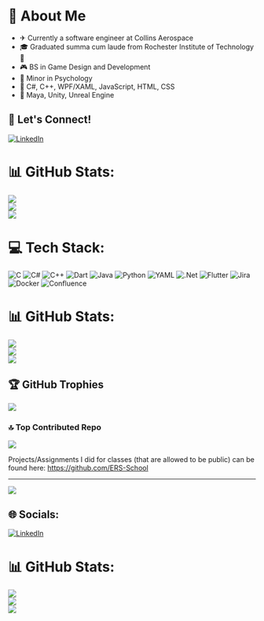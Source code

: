 # 💫 About Me
- ✈ Currently a software engineer at Collins Aerospace
- 🎓 Graduated summa cum laude from Rochester Institute of Technology 🐯
- 🎮 BS in Game Design and Development
- 🧠 Minor in Psychology
- 💬 C#, C++, WPF/XAML, JavaScript, HTML, CSS
- 🔨 Maya, Unity, Unreal Engine

## 🔗 Let's Connect!
[![LinkedIn](https://img.shields.io/badge/LinkedIn-%230077B5.svg?logo=linkedin&logoColor=white)](https://linkedin.com/in/elizabeth-smith-47a99a170)

# 📊 GitHub Stats:
![](https://github-readme-stats.vercel.app/api?username=E-R-Smith&theme=dark&hide_border=false&include_all_commits=false&count_private=false)<br/>
![](https://github-readme-streak-stats.herokuapp.com/?user=E-R-Smith&theme=dark&hide_border=false)<br/>
![](https://github-readme-stats.vercel.app/api/top-langs/?username=E-R-Smith&theme=dark&hide_border=false&include_all_commits=false&count_private=false&layout=compact)

# 💻 Tech Stack:
![C](https://img.shields.io/badge/c-%2300599C.svg?style=for-the-badge&logo=c&logoColor=white) ![C#](https://img.shields.io/badge/c%23-%23239120.svg?style=for-the-badge&logo=csharp&logoColor=white) ![C++](https://img.shields.io/badge/c++-%2300599C.svg?style=for-the-badge&logo=c%2B%2B&logoColor=white) ![Dart](https://img.shields.io/badge/dart-%230175C2.svg?style=for-the-badge&logo=dart&logoColor=white) ![Java](https://img.shields.io/badge/java-%23ED8B00.svg?style=for-the-badge&logo=openjdk&logoColor=white) ![Python](https://img.shields.io/badge/python-3670A0?style=for-the-badge&logo=python&logoColor=ffdd54) ![YAML](https://img.shields.io/badge/yaml-%23ffffff.svg?style=for-the-badge&logo=yaml&logoColor=151515) ![.Net](https://img.shields.io/badge/.NET-5C2D91?style=for-the-badge&logo=.net&logoColor=white) ![Flutter](https://img.shields.io/badge/Flutter-%2302569B.svg?style=for-the-badge&logo=Flutter&logoColor=white) ![Jira](https://img.shields.io/badge/jira-%230A0FFF.svg?style=for-the-badge&logo=jira&logoColor=white) ![Docker](https://img.shields.io/badge/docker-%230db7ed.svg?style=for-the-badge&logo=docker&logoColor=white) ![Confluence](https://img.shields.io/badge/confluence-%23172BF4.svg?style=for-the-badge&logo=confluence&logoColor=white)
# 📊 GitHub Stats:
![](https://github-readme-stats.vercel.app/api?username=E-R-Smith&theme=dark&hide_border=false&include_all_commits=false&count_private=false)<br/>
![](https://github-readme-streak-stats.herokuapp.com/?user=E-R-Smith&theme=dark&hide_border=false)<br/>
![](https://github-readme-stats.vercel.app/api/top-langs/?username=E-R-Smith&theme=dark&hide_border=false&include_all_commits=false&count_private=false&layout=compact)

## 🏆 GitHub Trophies
![](https://github-profile-trophy.vercel.app/?username=E-R-Smith&theme=tokyonight&no-frame=false&no-bg=true&margin-w=4)

### 🔝 Top Contributed Repo
![](https://github-contributor-stats.vercel.app/api?username=E-R-Smith&limit=5&theme=synthwave&combine_all_yearly_contributions=true)

Projects/Assignments I did for classes (that are allowed to be public) can be found here: https://github.com/ERS-School

---
[![](https://visitcount.itsvg.in/api?id=E-R-Smith&icon=5&color=0)](https://visitcount.itsvg.in)

<!-- Proudly created with GPRM ( https://gprm.itsvg.in ) -->


## 🌐 Socials:
[![LinkedIn](https://img.shields.io/badge/LinkedIn-%230077B5.svg?logo=linkedin&logoColor=white)](https://linkedin.com/in/elizabeth-smith-47a99a170) 
# 📊 GitHub Stats:
![](https://github-readme-stats.vercel.app/api?username=E-R-Smith&theme=dark&hide_border=false&include_all_commits=false&count_private=false)<br/>
![](https://github-readme-streak-stats.herokuapp.com/?user=E-R-Smith&theme=dark&hide_border=false)<br/>
![](https://github-readme-stats.vercel.app/api/top-langs/?username=E-R-Smith&theme=dark&hide_border=false&include_all_commits=false&count_private=false&layout=compact)
